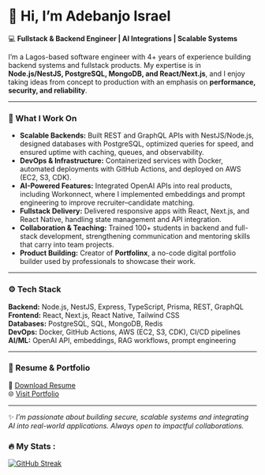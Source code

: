 # 👋 Hi, I’m Adebanjo Israel  

💻 **Fullstack & Backend Engineer | AI Integrations | Scalable Systems**  

I’m a Lagos-based software engineer with 4+ years of experience building backend systems and fullstack products. My expertise is in **Node.js/NestJS, PostgreSQL, MongoDB, and React/Next.js**, and I enjoy taking ideas from concept to production with an emphasis on **performance, security, and reliability**.  

---

### 🔑 What I Work On
- **Scalable Backends:** Built REST and GraphQL APIs with NestJS/Node.js, designed databases with PostgreSQL, optimized queries for speed, and ensured uptime with caching, queues, and observability.  
- **DevOps & Infrastructure:** Containerized services with Docker, automated deployments with GitHub Actions, and deployed on AWS (EC2, S3, CDK).
- **AI-Powered Features:** Integrated OpenAI APIs into real products, including Workonnect, where I implemented embeddings and prompt engineering to improve recruiter–candidate matching.  
- **Fullstack Delivery:** Delivered responsive apps with React, Next.js, and React Native, handling state management and API integration.  
- **Collaboration & Teaching:** Trained 100+ students in backend and full-stack development, strengthening communication and mentoring skills that carry into team projects.  
- **Product Building:** Creator of **Portfolinx**, a no-code digital portfolio builder used by professionals to showcase their work.  

---

### ⚙️ Tech Stack
**Backend:** Node.js, NestJS, Express, TypeScript, Prisma, REST, GraphQL 
**Frontend:** React, Next.js, React Native, Tailwind CSS  
**Databases:** PostgreSQL, SQL, MongoDB, Redis  
**DevOps:** Docker, GitHub Actions, AWS (EC2, S3, CDK), CI/CD pipelines  
**AI/ML:** OpenAI API, embeddings, RAG workflows, prompt engineering  

---

### 📄 Resume & Portfolio
📑 [Download Resume](https://xwuzsxdpxycnbqjjspyh.supabase.co/storage/v1/object/public/documents/resumes/4iy69ib540v.pdf)  
🌐 [Visit Portfolio](https://portfolinx.com/debanjo31)  

---

✨ *I’m passionate about building secure, scalable systems and integrating AI into real-world applications. Always open to impactful collaborations.*  


### :fire: My Stats :
[![GitHub Streak](http://github-readme-streak-stats.herokuapp.com?user=debanjo31&theme=dark&background=000000)](https://git.io/streak-stats)






